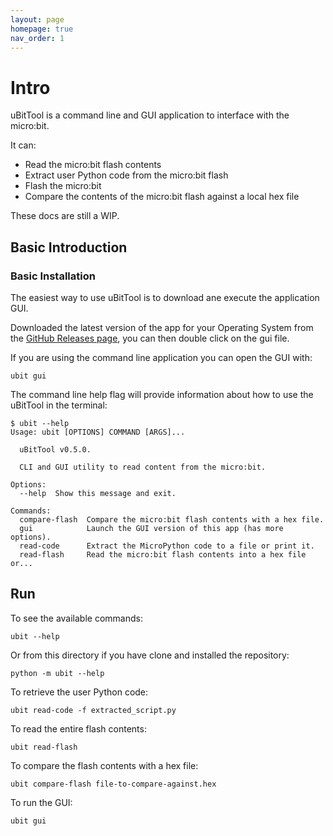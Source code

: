 ```yaml
---
layout: page
homepage: true
nav_order: 1
---
```


# Intro

uBitTool is a command line and GUI application to interface with the micro:bit.

It can:

- Read the micro:bit flash contents
- Extract user Python code from the micro:bit flash
- Flash the micro:bit
- Compare the contents of the micro:bit flash against a local hex file

These docs are still a WIP.

## Basic Introduction

### Basic Installation

The easiest way to use uBitTool is to download ane execute the application GUI.

Downloaded the latest version of the app for your Operating System from the
[GitHub Releases page](https://github.com/carlosperate/ubittool/releases),
you can then double click on the gui file.

If you are using the command line application you can open the GUI with:

```
ubit gui
```

The command line help flag will provide information about how to use the
uBitTool in the terminal:

```
$ ubit --help
Usage: ubit [OPTIONS] COMMAND [ARGS]...

  uBitTool v0.5.0.

  CLI and GUI utility to read content from the micro:bit.

Options:
  --help  Show this message and exit.

Commands:
  compare-flash  Compare the micro:bit flash contents with a hex file.
  gui            Launch the GUI version of this app (has more options).
  read-code      Extract the MicroPython code to a file or print it.
  read-flash     Read the micro:bit flash contents into a hex file or...
```

## Run

To see the available commands:

```
ubit --help
```

Or from this directory if you have clone and installed the repository:

```
python -m ubit --help
```

To retrieve the user Python code:

```
ubit read-code -f extracted_script.py
```

To read the entire flash contents:

```
ubit read-flash
```

To compare the flash contents with a hex file:

```
ubit compare-flash file-to-compare-against.hex
```

To run the GUI:

```
ubit gui
```
